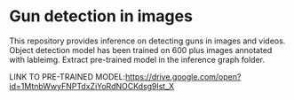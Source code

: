 # Gun detection in images
This repository provides inference on detecting guns in images and videos. Object detection model has been trained on 600 plus images annotated with lableimg. Extract pre-trained model in the inference graph folder.





LINK TO PRE-TRAINED MODEL:https://drive.google.com/open?id=1MtnbWwyFNPTdxZiYoRdNOCKdsg9lst_X
